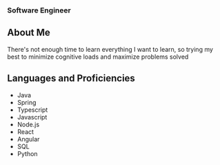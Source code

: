 ### Software Engineer

## About Me

There's not enough time to learn everything I want to learn, so trying my best to minimize cognitive loads and maximize problems solved

## Languages and Proficiencies

- Java
- Spring
- Typescript
- Javascript
- Node.js
- React
- Angular
- SQL
- Python

<!--
**nwestallen/nwestallen** is a ✨ _special_ ✨ repository because its `README.md` (this file) appears on your GitHub profile.

Here are some ideas to get you started:

- 🔭 I’m currently working on ...
- 🌱 I’m currently learning ...
- 👯 I’m looking to collaborate on ...
- 🤔 I’m looking for help with ...
- 💬 Ask me about ...
- 📫 How to reach me: ...
- 😄 Pronouns: ...
- ⚡ Fun fact: ...
-->
